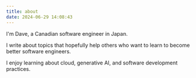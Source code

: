 ```yaml
---
title: about
date: 2024-06-29 14:08:43
---
```


I'm Dave, a Canadian software engineer in Japan.

I write about topics that hopefully help others who want to learn to become better software engineers.

I enjoy learning about cloud, generative AI, and software development practices.

